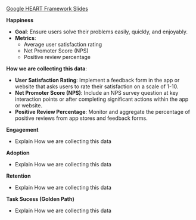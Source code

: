 [Google HEART Framework Slides](https://docs.google.com/presentation/d/1zN9kk9sTAY4EAVvL_tDzilyJ7DuriDWFc9fz8cMHPYc/edit#slide=id.gc8216bd24_20_0)


**Happiness**

- **Goal**: Ensure users solve their problems easily, quickly, and enjoyably.
- **Metrics**: 
  - Average user satisfaction rating
  - Net Promoter Score (NPS)
  - Positive review percentage

**How we are collecting this data**:
- **User Satisfaction Rating**: Implement a feedback form in the app or website that asks users to rate their satisfaction on a scale of 1-10.
- **Net Promoter Score (NPS)**: Include an NPS survey question at key interaction points or after completing significant actions within the app or website.
- **Positive Review Percentage**: Monitor and aggregate the percentage of positive reviews from app stores and feedback forms.

**Engagement**

- Explain How we are collecting this data

**Adoption**

- Explain How we are collecting this data

**Retention**

- Explain How we are collecting this data

**Task Sucess (Golden Path)**

- Explain How we are collecting this data
